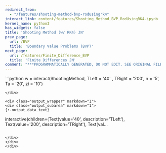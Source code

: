 ```yaml
---
redirect_from:
  - "/features/shooting-method-bvp-rodusingrk4"
interact_link: content/features/Shooting_Method_BVP_RodUsingRK4.ipynb
kernel_name: python3
has_widgets: false
title: 'Shooting Method (w/ RK4) JN'
prev_page:
  url: /BVP
  title: 'Boundary Value Problems (BVP)'
next_page:
  url: /features/Finite_Difference_BVP
  title: 'Finite Differences JN'
comment: "***PROGRAMMATICALLY GENERATED, DO NOT EDIT. SEE ORIGINAL FILES IN /content***"
---
```











<div markdown="1" class="cell code_cell">
<div class="input_area" markdown="1">
```python
w = interact(ShootingMethod, TLeft = '40' , TRight = '200', n = '5', Ta = '20', zi = '10')

```
</div>

<div class="output_wrapper" markdown="1">
<div class="output_subarea" markdown="1">
{:.output_data_text}
```
interactive(children=(Text(value='40', description='TLeft'), Text(value='200', description='TRight'), Text(val…
```

</div>
</div>
</div>

